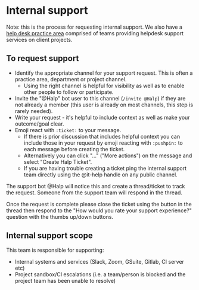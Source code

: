 # Internal support

Note: this is the process for requesting internal support. We also have a [help desk practice area](../11-help-desk/helpdesk.md) comprised of teams providing helpdesk support services on client projects.

## To request support

- Identify the appropriate channel for your support request. This is often a practice area, department or project channel.
  - Using the right channel is helpful for visibility as well as to enable other people to follow or participate.
- Invite the "@Halp" bot user to this channel (`/invite @Halp`) if they are not already a member (this user is already on most channels, this step is rarely needed).
- Write your request - it's helpful to include context as well as make your outcome/goal clear.
- Emoji react with `:ticket:` to your message.
  - If there is prior discussion that includes helpful context you can include those in your request by emoji reacting with `:pushpin:` to each message before creating the ticket.
  - Alternatively you can click "..." ("More actions") on the message and select "Create Halp Ticket".
  - If you are having trouble creating a ticket ping the internal support team directly using the @it-help handle on any public channel.

The support bot @Halp will notice this and create a thread/ticket to track the request. Someone from the support team will respond in the thread.

Once the request is complete please close the ticket using the button in the thread then respond to the "How would you rate your support experience?" question with the thumbs up/down buttons.

## Internal support scope

This team is responsible for supporting:

- Internal systems and services (Slack, Zoom, GSuite, Gitlab, CI server etc)
- Project sandbox/CI escalations (i.e. a team/person is blocked and the project team has been unable to resolve)

